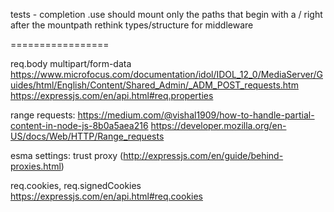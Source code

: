 tests - completion
.use should mount only the paths that begin with a / right after the mountpath
rethink types/structure for middleware

=================

req.body multipart/form-data
  https://www.microfocus.com/documentation/idol/IDOL_12_0/MediaServer/Guides/html/English/Content/Shared_Admin/_ADM_POST_requests.htm
  https://expressjs.com/en/api.html#req.properties

range requests: https://medium.com/@vishal1909/how-to-handle-partial-content-in-node-js-8b0a5aea216 https://developer.mozilla.org/en-US/docs/Web/HTTP/Range_requests

esma settings: trust proxy (http://expressjs.com/en/guide/behind-proxies.html)

req.cookies, req.signedCookies https://expressjs.com/en/api.html#req.cookies
